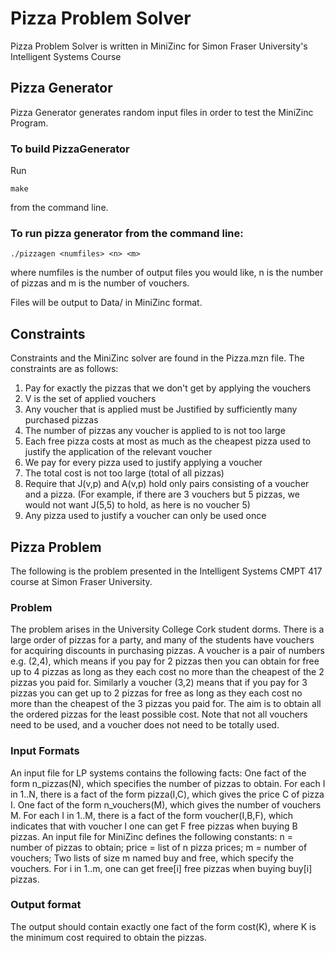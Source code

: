 # Pizza Problem Solver

Pizza Problem Solver is written in MiniZinc for Simon Fraser University's Intelligent Systems Course
## Pizza Generator

Pizza Generator generates random input files in order to test the MiniZinc Program.

### To build PizzaGenerator
Run
```
make
```
from the command line.

### To run pizza generator from the command line:
```
./pizzagen <numfiles> <n> <m>
```
where numfiles is the number of output files you would like, n is the number of pizzas and m is the number of vouchers.

Files will be output to Data/ in MiniZinc format.


## Constraints

Constraints and the MiniZinc solver are found in the Pizza.mzn file.
The constraints are as follows:
1. Pay for exactly the pizzas that we don't get by applying the vouchers
2. V is the set of applied vouchers
3. Any voucher that is applied must be Justified by sufficiently many purchased pizzas
4. The number of pizzas any voucher is applied to is not too large
5. Each free pizza costs at most as much as the cheapest pizza used to justify the application of the relevant voucher
6. We pay for every pizza used to justify applying a voucher
7. The total cost is not too large (total of all pizzas)
8. Require that J(v,p) and A(v,p) hold only pairs consisting of a voucher and a pizza. (For example, if there are 3 vouchers but 5 pizzas, we would not want J(5,5) to hold, as here is no voucher 5)
9. Any pizza used to justify a voucher can only be used once


## Pizza Problem
The following is the problem presented in the Intelligent Systems CMPT 417 course at Simon Fraser University.

### Problem
The problem arises in the University College Cork student dorms. There is a large order of pizzas for a party, and many of the students have vouchers for acquiring discounts in purchasing pizzas. A voucher is a pair of numbers e.g. (2,4), which means if you pay for 2 pizzas then you can obtain for free up to 4 pizzas as long as they each cost no more than the cheapest of the 2 pizzas you paid for. Similarly a voucher (3,2) means that if you pay for 3 pizzas you can get up to 2 pizzas for free as long as they each cost no more than the cheapest of the 3 pizzas you paid for. The aim is to obtain all the ordered pizzas for the least possible cost. Note that not all vouchers need to be used, and a voucher does not need to be totally used.

### Input Formats
An input file for LP systems contains the following facts:
One fact of the form n_pizzas(N), which specifies the number of pizzas to obtain.
For each I in 1..N, there is a fact of the form pizza(I,C), which gives the price C of pizza I.
One fact of the form n_vouchers(M), which gives the number of vouchers M.
For each I in 1..M, there is a fact of the form voucher(I,B,F), which indicates that with voucher I one can get F free pizzas when buying B pizzas.
An input file for MiniZinc defines the following constants:
n = number of pizzas to obtain;
price = list of n pizza prices;
m = number of vouchers;
Two lists of size m named buy and free, which specify the vouchers. For i in 1..m, one can get free[i] free pizzas when buying buy[i] pizzas.

### Output format
The output should contain exactly one fact of the form cost(K), where K is the minimum cost required to obtain the pizzas.
